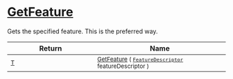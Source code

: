 # [GetFeature](./Signature-100663440.md)

Gets the specified feature. This is the preferred way.

| Return | Name | 
| --- | --- | 
| <sub>[T](./Signature-100663440.md)</sub><img width=200/>| <sub>[GetFeature](./Signature-100663440.md) ( [`FeatureDescriptor`](./../FeatureDescriptor.md) featureDescriptor )</sub>| <br>


